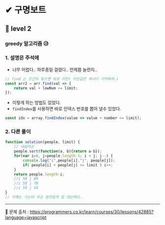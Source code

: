 # ✔ 구명보트
## 🌈 level 2 
### greedy 알고리즘 😥

### 1. 설명은 주석에

- 너무 어렵다.. 하루종일 걸렸다.. 언제쯤 늘련지..
```javascript
// find 는 조건이 맞으면 바로 리턴( 리턴값은 하나다 기억하자.)
const arr2 = arr.find(val => {
    return val + lowNum <= limit;
});
```

- 이렇게 하는 방법도 있었다.   
- `findIndex`를 사용하면 바로 인덱스 번호를 뽑아 낼수 있었다.   
```javascript
const idx = array.findIndex(value => value + number <= limit);
```


### 2. 다른 풀이

```javascript
function solution(people, limit) {
    // 내림차순
    people.sort(function(a, b){return a-b});
    for(var i=0, j=people.length-1; i < j; j--) {
        console.log("i",people[i],"j", people[j]);
        if( people[i] + people[j] <= limit ) i++;
    }    
    return people.length-i;
    //i 50 j 80
    //i 50 j 70
    //i 50 j 50
}
// 이해는 가는데 무슨 원리일까 참 대단하다..
```

<hr>

📌 문제 출처 : https://programmers.co.kr/learn/courses/30/lessons/42885?language=javascript

